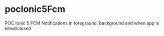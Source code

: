 # pocIonic5Fcm
POC Ionic 5 FCM Notifications in foregraund, background and when app is killed/closed

